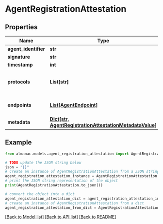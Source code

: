 # AgentRegistrationAttestation


## Properties

Name | Type | Description | Notes
------------ | ------------- | ------------- | -------------
**agent_identifier** | **str** |  | 
**signature** | **str** |  | [optional] 
**timestamp** | **int** |  | [optional] 
**protocols** | **List[str]** | List of supported protocol identifiers | 
**endpoints** | [**List[AgentEndpoint]**](AgentEndpoint.md) | Declared service endpoints | 
**metadata** | [**Dict[str, AgentRegistrationAttestationMetadataValue]**](AgentRegistrationAttestationMetadataValue.md) |  | [optional] 

## Example

```python
from almanac.models.agent_registration_attestation import AgentRegistrationAttestation

# TODO update the JSON string below
json = "{}"
# create an instance of AgentRegistrationAttestation from a JSON string
agent_registration_attestation_instance = AgentRegistrationAttestation.from_json(json)
# print the JSON string representation of the object
print(AgentRegistrationAttestation.to_json())

# convert the object into a dict
agent_registration_attestation_dict = agent_registration_attestation_instance.to_dict()
# create an instance of AgentRegistrationAttestation from a dict
agent_registration_attestation_from_dict = AgentRegistrationAttestation.from_dict(agent_registration_attestation_dict)
```
[[Back to Model list]](../README.md#documentation-for-models) [[Back to API list]](../README.md#documentation-for-api-endpoints) [[Back to README]](../README.md)


